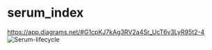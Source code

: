 # serum_index
https://app.diagrams.net/#G1cpKJ7kAg3RV2a4Sr_UcT6v3LyR95t2-4
![Serum-lifecycle](https://user-images.githubusercontent.com/1640765/148521711-ff8e84c0-5d8c-4f9b-8162-ff170b670369.jpg)
